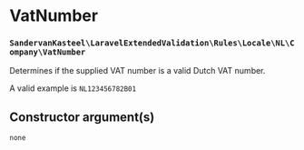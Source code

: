 # VatNumber
### `SandervanKasteel\LaravelExtendedValidation\Rules\Locale\NL\Company\VatNumber`

Determines if the supplied VAT number is a valid Dutch VAT number.

A valid example is `NL123456782B01`

## Constructor argument(s)

```php
none
```